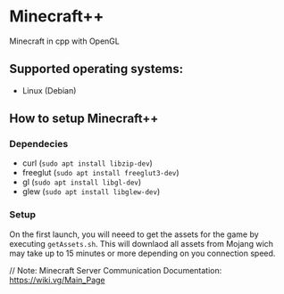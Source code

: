 # Minecraft++
 Minecraft in cpp with OpenGL

## Supported operating systems:
- Linux (Debian)

## How to setup Minecraft++

### Dependecies
 - curl     (`sudo apt install libzip-dev`)
 - freeglut (`sudo apt install freeglut3-dev`)
 - gl       (`sudo apt install libgl-dev`)
 - glew     (`sudo apt install libglew-dev`)

### Setup
On the first launch, you will neeed to get the assets for the game by executing `getAssets.sh`. This will downlaod all assets from Mojang wich may take up to 15 minutes or more depending on you connection speed.

// Note: Minecraft Server Communication Documentation: https://wiki.vg/Main_Page